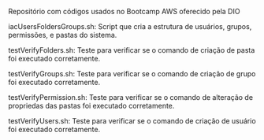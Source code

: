 Repositório com códigos usados no Bootcamp AWS oferecido pela DIO

iacUsersFoldersGroups.sh: Script que cria a estrutura de usuários, grupos, permissões, e pastas do sistema.

testVerifyFolders.sh: Teste para verificar se o comando de criação de pasta foi executado corretamente.

testVerifyGroups.sh: Teste para verificar se o comando de criação de grupo foi executado corretamente.

testVerifyPermission.sh: Teste para verificar se o comando de alteração de propriedas das pastas foi executado corretamente.

testVerifyUsers.sh: Teste para verificar se o comando de criação de usuário foi executado corretamente.
